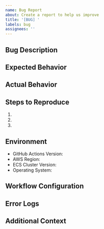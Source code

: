```yaml
---
name: Bug Report
about: Create a report to help us improve
title: '[BUG] '
labels: bug
assignees: ''
---
```


## Bug Description
<!-- A clear and concise description of what the bug is -->

## Expected Behavior
<!-- What you expected to happen -->

## Actual Behavior
<!-- What actually happened -->

## Steps to Reproduce
1. <!-- First Step -->
2. <!-- Second Step -->
3. <!-- And so on... -->

## Environment
- GitHub Actions Version: <!-- e.g., v2.0.0 -->
- AWS Region: <!-- e.g., us-east-1 -->
- ECS Cluster Version: <!-- e.g., 1.4.0 -->
- Operating System: <!-- e.g., Ubuntu 20.04 -->

## Workflow Configuration
<!-- Please share the relevant parts of your workflow file (with sensitive information removed) -->

## Error Logs
<!-- Please share any relevant error logs -->

## Additional Context
<!-- Add any other context about the problem here --> 
